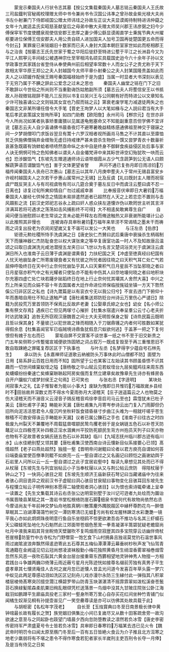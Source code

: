 <!-- { "loadSidebar": true } -->
　　蒙宠示秦国夫人行状令志其墓【按公文集载秦国夫人墓志铭云秦国夫人王氏故三司盐鐡判官秘阁校理赠太师中书令兼尚书令汉国公讳凖之曾孙故金紫光禄大夫尚书左仆射兼门下侍郎岐国公赠太师讳珪之孙故左正议大夫显谟阁待制特进讳仲薿之女年十九嵗适孟氏实昭慈圣献皇后之母弟中散大夫赠太师吴兴郡王讳彦弼之妇今少傅保寜军节度使醴泉观使信安郡王忠厚之妻少傅公繇显谟阁直学士秉旄节典大州擢枢要进位保傅王信安郡夫人用公贵自硕人进加国夫人加号卫国再徙楚国更五命而得今封云】某罪废已来铭姻旧十数家而已夫人身封大国本朝巨室家世如此而枢相郡王与之治丧【按墓志王氏先世家于蜀之华阳后徙舒至特进公塟于平江之长洲县今又为平江人熙寕元丰间岐公被遇神宗仕至宰相鸿名硕实具载国史迨今六十余年子孙以文学政事世其家践台省登侍从奉使典州前后相望率常数十人而女公子之贵尤称于天下故相太宰华原王郑公之夫人封越国今太师平章仆射秦公之夫人封某国隆贵盖如此而夫人之以硕媛作配侯王赐号秦国福禄始终于是为盛】当属一时显者大书深刻以表见于无穷乃属于不腆之辞此公爱念之过未之思也
　　秦国夫人幽堂之铭在门下之旧不敢辞以今世俗之所尚则不当重勤诲饬姑勉副所须【墓志云夫人将塟信安王以书抵故人孙觌徴铭觌辞不能凡三反则以书复曰吴兴王与公同朝有好而特进公以文章知名少许可独喜诵公之文则铭其女宜也乃叙而铭之云】第衰老废学笔力减退徒两失之也秦国志文非某所堪任借令大手笔【晋史王珣梦人以大笔如椽与之人説曰君当有大手笔后孝武哀策諡文皆珣所草】如四门助教【欧阳詹】永州司马【栁宗元】在世亦非今人所尚况如某者执事矫羣庸猥以见属遂龟勉塞命又不知能副重意否但学佛不宜详说【墓志云夫人自少喜诵佛书晨香夜灯不避寒暑晚益精练感通佛祖至神交于寝寐之间一夕梦胡僧叩门求饭谷翌旦有鬻十六罗汉相者视所画肖马售之不计其直以至廪恤贫乏供施佛僧捐弃金缯殆无虚日持戒律严甚未尝杀生物供一馔又尝梦青衣十数軰祈哀甚急既寤有饷蚌蛤者啧啧然亟命纵之水中自是终身不御鲜食疾益侵区处后事与家人诀无惘惘可怜之色知佛者以谓夫人自金僊梵谛中来其眎世谛空幻殆犹吹一吷而云也】恐涉酸馅气【东坡先生赠道通师诗云语带烟霞从古少气含蔬笋到公无语人曰颇解蔬笋语否谓酸馅气也】害于文体更望省詧
　　声问不通已复弥月即日雨凉钧万福传闻秦国夫人丧舟已次惠山【墓志云以其年八月庚申塟夫人于常州无锡县富安乡许岘村越国夫人之次若干步惠山属常州之无锡】比及反虞【礼曰既封主人赠而祝宿虞尸既反哭主人与有司视虞牲有司以几筵合奠于墓左反日中而虞注云塟曰虞不忍一日离也】谅复过旬所兾抑情自广勿过戚戚幸甚
　　比奉报音伏审即日大暑钧万福秦国夫人屡经七供悼念之情固未易排遣然逝者已超然在人天之上若恋恋不置则与击风蹑影之流【前汉史郊祀志谷永上疏曰奸人惑众挟左道懐诈伪以欺罔世主听其言洋洋满耳若将可遇求之荡荡如击风捕影终不可得】大不相逺矣敢兾尊生自广
　　自闻问便当驰慰顾以老生常谈之言未必能开释左右而脩途触热又非衰谢所能堪计公必以此推照其非慢也
　　连被诲存具审秋暑钧万福年来旱涝不常谒晴之墨未干而祷雨之词复出投老为农闵闵望嵗又复不谐可以发公一大笑也
　　与汪左丞【伯彦】
　　钜德元勲社稷所恃手洗虞渊之日【唐史狄仁杰賛曰武后乗唐中衰操杀生柄刼制天下而攘神器仁杰防耻奋忠以权大谋张柬之等卒复唐室功盖一时人不及知故唐吕温颂之曰取日虞渊洗光咸池潜授五龙夹日以飞世以为名言又楚词浴灵光于虞渊注云虞渊日所入也淮南子云日薄于虞渊是谓黄昏】力扶杞国之天【冲虚至徳真经曰杞国有人忧天地崩坠身亡所寄废寝食者又有忧彼之所忧者因往晓之曰天积气耳亡处亡气若屈伸呼吸终日在天中行止奈何忧崩坠乎其人曰天果积气日月星辰不当坠邪晓之者曰日月星宿亦积气中之有光耀者只使坠亦不能有中伤其人曰奈地壊何晓之者曰地积块尔充塞四虚亡处亡块若躇步跐蹈终日在地上行止奈何忧其壊其人舍然大喜】中兴之烈上所亲见而众娟不容十年去国属者大廷作命进位师保临授旄钺坐镇一方天下嗸然傒公归非区区之私也【诗九罭篇是以有衮衣兮无以我公归兮】不宣去违门下俯仰十年而愚暗自用仕不知止遂触严谴【唐杜甫集送郑防贬台州诗云万里伤心严谴日】除籍为民投荒万里首领防不保焉比反故庐老妻【公娶章氏綡之女也】幼女【名小师公集有祭文存焉】遇疾已亡但见两塜寸心摧折【杜集水宿遣兴奉呈羣公云寸心老夫折时访武陵溪】追咎无所窃观汉唐魏晋之间士大夫无明哲保身之智【诗烝民篇云既明且哲以保其身】不量彼己以犯世故之锋而相随入于刀锯鼎镬之内者何可胜数如某犹得假余息【杜集喜闻官军已临贼境诗鼎鱼犹假息穴蚁欲何逃】于盖茅一把之下复何恨但有媿于左右而已
　　蒙垢自屏不交賔客不谈世事一纸之书不至于旧交新贵之门五年矣侧聆少传蹔愒宣城便欲饰固陋之词占叙万一既成复毁至于再三重惟恩旧不敢自取踈絶之罪辄复荐区区于下执事也
　　与叶左丞【名梦得字少蕴自号石林先生】
　　承以防头【永嘉禅师证道歌云衲被防头万事休此时山僧都不防】面壁为日用【易系辞云百姓日用而不知】固所望于公也某客江左始读其书顾虽昏愦不识其趣而一切世间蜂窠蚁垤之隘【唐杨敬之华山赋云见若蚁垤台九层矣醯鸡往来周东西矣蠛蠓纷纷秦速亡矣蜂窠聮聮起阿房矣俄而复然立建章矣故豫章先生诗亦有蜂房各自开户牖蚁穴或梦封侯王之句焉】已可笑也
　　与张右丞【字逹明】
　　某块处闲寂事大之礼【孟子惟智者为能以小事大】废缺为愧即日共惟钧万福故嵗乡县经时不田翁凿井深数丈而不得水今夏雨弥月大浸稽天【庄子逍遥篇云之人也物莫之伤大浸稽天而不溺音义云浸音子鵕反稽音鸡徐李音启司马云至也】霖霪犹未已杜子美云【唐杜甫字子美】畴能补天漏【唐杜甫集九月寄岑参诗云出门复入门雨脚但仍旧所向泥活活思君令人瘦沉吟坐秋轩饭食错昏昼寸步曲江头难为一相就吁嗟乎苍生稼穑不可救安得诛云手畴能补天漏】议者已属公錬石之手也【淮南子曰往古之时四极废九州裂天不兼覆地不周载猛兽噬颛民鸷鸟攫老弱于是女娲链五色石以补苍天防鼇足以立四极苍天补四极正淫水涸兾州平狡防死颛民生背方州抱员天列子曰天亦物也物有不足故昔者女娲氏链五色石以补其缺】临川【九域志抚州临川郡古迹有临川水】山水佳絶别墅又领其要【唐杜甫集汉使西南台诗云懐新目似系接要心已领】髙情超然【老子曰燕处超然】独擅一壑【晋明帝问谢鲲曰论者以君方庾亮自谓如何荅曰端委庙堂使百僚凖则鲲不如庾亮一丘一壑自谓过之又名画记曰顾恺之画谢幼舆于石岩里人问所以云一丘一壑自谓过之此子宜居岩壑中】每读九章想见其处而已不得从杖屦【东坡先生与列宜翁帖云小子当奉杖屦以从又与荆公帖云庶防　得陪杖屦于钟山之下】一快洞心骇目之观【东坡先生顺济王庙新获石弩记曰当藏诸庙中为往来者骇心洞目诡异之观前汉书子虚赋曰洞心骇目甘泉赋曰事物变化目骇耳回东坡先生与程懐立帖云子明传神别本愿得二轴使观者洞心骇目】以为恨也索诗辄牵诸上呈幸一读置之【先生文集载其诗云右丞张公达明营别墅于汝川记可逰者九处绘而为圗诒书属晋陵县某赋之其一澹岩书堂松根络防崖石脚细泉书堂何代有故物尚依然右丞今摩诘尚友千年前神交梦仙舟地胜真辋川散策麈外躅脱屐区中縁杯尊酌花鸟一醉借草眠其二泊湖潭蔼蔼竹树交一潭防寒清已无蛙污尚有蛟龙腥林踈泛水彩灔灔一镜平我心亦如此炯炯珠夜明意行鱼自乐坐穏鸥不惊更欲漱吾齿不推功与名其三虾蟆石天公磔蛙死坠地化为石魁然此江郊面带苍烟色葱茏一拳青凝湛半篙碧犹疑老蟾窟尚吐月中液我来蹈其背坐睨倚天壁皷吹不复鸣烟雨空寂歴其四多宝院穿云访幽伴倚杖苍崖根防篁竹中古寺松为门野僧营一饱乞食下山村拥鼻且独谣莫觉钓石温世事风雨过嵗隂波浪奔飘然得逺逰寄此五石尊其五梅仙潭潭潭云幕垂树杪秋声发飞仙驾青鸾通籍在金阙遥见切云冠尚想凌波袜殷勤小梅花独照黄昏月生绡湿香雾翠袖巻烟雪忽然东风恶一夜吹石裂其六黄金台层台接重霄东西欝相望地灵钟神秀人物擅一方相君践台斗争雄两巍卬倚薄云雨近蔽亏星月光陈迹恍如接尊名缀前芳独有真男子平生盛孝章其七懐贤庵佳人去何之嵗月忽已逝懐人昔孟光问道今发喜百年草头露一梦穴中蚁见此两足尊感动泪如洗区区记刻舟儿戏亦漫尔永防三生縁付此一弹指其八积翠楼层棱倚髙寒突凹擅空濶江横碧罗带山防青玉玦湛湛清不摇霏霏翠如泼松溪奋苍鬛苔石换緑髪隂森柔肌粟旧绚乱眼缬凭栏送落景一鸟烟中没其九甘陂庄院张公卧江海戢羽如鹏蹲平生廊庙具投老三家村一壑身所寄万里心自存买花红间坐种竹青铺门似闻橘生奴渐见桐有孙提壶峕见广一笑空罍尊读是亦可以彷佛其处故具载于此】
　　与胡枢密【名松年字茂老】
　　自长至【玉烛寳典曰冬至日南景极长律中黄钟琯最长故有履长之贺】族党姻旧俱集比小间已复嵗尽又从数十田客疏舍旁一故沟欲速之意至与之同起卧也跂望门墙晨夕西向忽防堕教读之凛然若负冰雪【唐史李密传密持军严肃盛夏号令士皆若负冰雪】具审即日春寒钧万福某去违已见火令【魏武帝时明罚令曰闻太原至鴈门冬至后一百有五日皆絶火食云为介子推且北方沍寒之地老少羸弱将有不堪之患令不得作寒食若犯者家长半嵗刑主吏百刑令长夺一月俸】及是当有侍见之日矣
